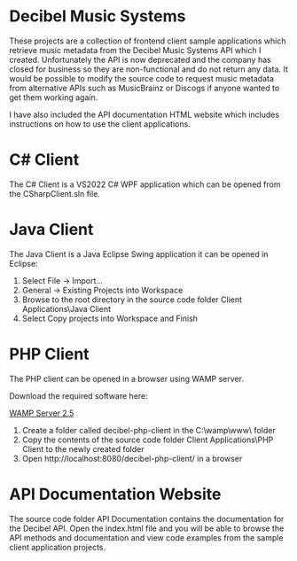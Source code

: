 # Decibel Music Systems

These projects are a collection of frontend client sample applications which retrieve music metadata from the Decibel Music Systems API which I created. Unfortunately the API is now deprecated and the company has closed for business so they are non-functional and do not return any data. It would be possible to modify the source code to request music metadata from alternative APIs such as MusicBrainz or Discogs if anyone wanted to get them working again.

I have also included the API documentation HTML website which includes instructions on how to use the client applications.

C# Client
=========

The C# Client is a VS2022 C# WPF application which can be opened from the CSharpClient.sln file.

Java Client
===========

The Java Client is a Java Eclipse Swing application it can be opened in Eclipse:

1. Select File -> Import...
2. General -> Existing Projects into Workspace
3. Browse to the root directory in the source code folder Client Applications\Java Client
4. Select Copy projects into Workspace and Finish

PHP Client
==========

The PHP client can be opened in a browser using WAMP server.

Download the required software here:

[WAMP Server 2.5](https://drive.google.com/file/d/1dZvYppg4sn7IBpMiJEWck6_hY2e_Txcc/view?usp=sharing)

1. Create a folder called decibel-php-client in the C:\wamp\www\ folder
2. Copy the contents of the source code folder Client Applications\PHP Client to the newly created folder
3. Open http://localhost:8080/decibel-php-client/ in a browser

API Documentation Website
=========================

The source code folder API Documentation contains the documentation for the Decibel API. Open the index.html file and you will be able to browse the API methods and documentation and view code examples from the sample client application projects.






















